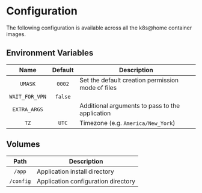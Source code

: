 # Configuration

The following configuration is available across all the k8s@home container images.

## Environment Variables

|      Name      | Default | Description                                       |
|:--------------:|:-------:|---------------------------------------------------|
|    `UMASK`     | `0002`  | Set the default creation permission mode of files |
| `WAIT_FOR_VPN` | `false` |                                                   |
|  `EXTRA_ARGS`  |         | Additional arguments to pass to the application   |
|      `TZ`      |  `UTC`  | Timezone (e.g. `America/New_York`)                |

## Volumes

|   Path    | Description                         |
|:---------:|-------------------------------------|
|  `/app`   | Application install directory       |
| `/config` | Application configuration directory |

